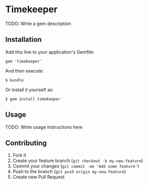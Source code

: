 # Timekeeper

TODO: Write a gem description

## Installation

Add this line to your application's Gemfile:

    gem 'timekeeper'

And then execute:

    $ bundle

Or install it yourself as:

    $ gem install timekeeper

## Usage

TODO: Write usage instructions here

## Contributing

1. Fork it
2. Create your feature branch (`git checkout -b my-new-feature`)
3. Commit your changes (`git commit -am 'Add some feature'`)
4. Push to the branch (`git push origin my-new-feature`)
5. Create new Pull Request
